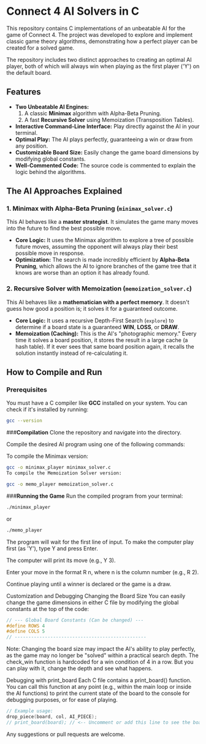# Connect 4 AI Solvers in C

This repository contains C implementations of an unbeatable AI for the game of Connect 4. The project was developed to explore and implement classic game theory algorithms, demonstrating how a perfect player can be created for a solved game.

The repository includes two distinct approaches to creating an optimal AI player, both of which will always win when playing as the first player ('Y') on the default board.

## Features

* **Two Unbeatable AI Engines:**
    1.  A classic **Minimax** algorithm with Alpha-Beta Pruning.
    2.  A fast **Recursive Solver** using Memoization (Transposition Tables).
* **Interactive Command-Line Interface:** Play directly against the AI in your terminal.
* **Optimal Play:** The AI plays perfectly, guaranteeing a win or draw from any position.
* **Customizable Board Size:** Easily change the game board dimensions by modifying global constants.
* **Well-Commented Code:** The source code is commented to explain the logic behind the algorithms.

## The AI Approaches Explained

### 1. Minimax with Alpha-Beta Pruning (`minimax_solver.c`)

This AI behaves like a **master strategist**. It simulates the game many moves into the future to find the best possible move.

* **Core Logic:** It uses the Minimax algorithm to explore a tree of possible future moves, assuming the opponent will always play their best possible move in response.
* **Optimization:** The search is made incredibly efficient by **Alpha-Beta Pruning**, which allows the AI to ignore branches of the game tree that it knows are worse than an option it has already found.

### 2. Recursive Solver with Memoization (`memoization_solver.c`)

This AI behaves like a **mathematician with a perfect memory**. It doesn't guess how good a position is; it solves it for a guaranteed outcome.

* **Core Logic:** It uses a recursive Depth-First Search (`explore`) to determine if a board state is a guaranteed **WIN**, **LOSS**, or **DRAW**.
* **Memoization (Caching):** This is the AI's "photographic memory." Every time it solves a board position, it stores the result in a large cache (a hash table). If it ever sees that same board position again, it recalls the solution instantly instead of re-calculating it.

## How to Compile and Run

### Prerequisites

You must have a C compiler like **GCC** installed on your system. You can check if it's installed by running:

```sh
gcc --version
```
###**Compilation**
Clone the repository and navigate into the directory.

Compile the desired AI program using one of the following commands:

To compile the Minimax version:

```sh
gcc -o minimax_player minimax_solver.c
To compile the Memoization Solver version:
```
```sh
gcc -o memo_player memoization_solver.c
```

###**Running the Game**
Run the compiled program from your terminal:
```sh
./minimax_player
```
or
```sh
./memo_player
```
The program will wait for the first line of input. To make the computer play first (as 'Y'), type Y and press Enter.

The computer will print its move (e.g., Y 3).

Enter your move in the format R n, where n is the column number (e.g., R 2).

Continue playing until a winner is declared or the game is a draw.

Customization and Debugging
Changing the Board Size
You can easily change the game dimensions in either C file by modifying the global constants at the top of the code:

```c
// --- Global Board Constants (Can be changed) ---
#define ROWS 4
#define COLS 5
// ------------------------------------------------
```
Note: Changing the board size may impact the AI's ability to play perfectly, as the game may no longer be "solved" within a practical search depth. The check_win function is hardcoded for a win condition of 4 in a row. But you can play with it, change the depth and see what happens.

Debugging with print_board
Each C file contains a print_board() function. You can call this function at any point (e.g., within the main loop or inside the AI functions) to print the current state of the board to the console for debugging purposes, or for ease of playing.

```c
// Example usage:
drop_piece(board, col, AI_PIECE);
// print_board(board); // <-- Uncomment or add this line to see the board state
```

Any suggestions or pull requests are welcome.
